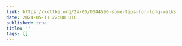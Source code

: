 ```yaml
---
link: https://kottke.org/24/05/0044590-some-tips-for-long-walks
date: 2024-05-11 22:08 UTC
published: true
title: ''
tags: []
---
```



